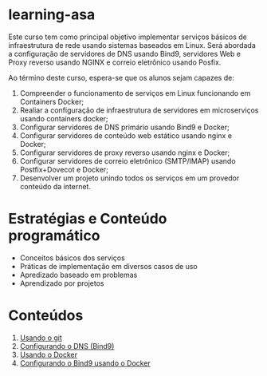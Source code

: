 # learning-asa
Este curso tem como principal objetivo implementar serviços básicos de infraestrutura de rede usando sistemas baseados em Linux. Será abordada a configuração de servidores de DNS usando Bind9, servidores Web e Proxy reverso usando NGINX e correio eletrônico usando Posfix. 

Ao término deste curso, espera-se que os alunos sejam capazes de:

1. Compreender o funcionamento de serviços em Linux funcionando em Containers Docker;
2. Realiar a configuração de infraestrutura de servidores em microserviços usando containers docker;
3. Configurar servidores de DNS primário usando Bind9 e Docker;
4. Configurar servidores de conteúdo web estático usando nginx e Docker;
5. Configurar servidores de proxy reverso usando nginx e Docker;
6. Configurar servidores de correio eletrônico (SMTP/IMAP) usando Postfix+Dovecot e Docker;
7. Desenvolver um projeto unindo todos os serviços em um provedor conteúdo da internet.

# Estratégias e Conteúdo programático
- Conceitos básicos dos serviços
- Práticas de implementação em diversos casos de uso
- Apredizado baseado em problemas
- Aprendizado por projetos

# Conteúdos

1. [Usando o git](https://github.com/salesfilho/learning-asa/tree/0-GIT)
2. [Configurando o DNS (Bind9)](https://github.com/salesfilho/learning-asa/blob/1-DNS/README.md)
3. [Usando o Docker](https://github.com/salesfilho/learning-asa/blob/2-Docker/README.md)
4. [Configurando o Bind9 usando o Docker](https://github.com/salesfilho/learning-asa/blob/3-Pratica-DNS-Docker/README.md)


